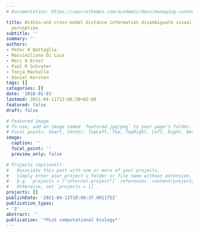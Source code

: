 ```yaml
---
# Documentation: https://sourcethemes.com/academic/docs/managing-content/

title: Within-and cross-modal distance information disambiguate visual size-change
  perception
subtitle: ''
summary: ''
authors:
- Peter W Battaglia
- Massimiliano Di Luca
- Marc O Ernst
- Paul R Schrater
- Tonja Machulla
- Daniel Kersten
tags: []
categories: []
date: '2010-01-01'
lastmod: 2021-04-11T12:06:38+02:00
featured: false
draft: false

# Featured image
# To use, add an image named `featured.jpg/png` to your page's folder.
# Focal points: Smart, Center, TopLeft, Top, TopRight, Left, Right, BottomLeft, Bottom, BottomRight.
image:
  caption: ''
  focal_point: ''
  preview_only: false

# Projects (optional).
#   Associate this post with one or more of your projects.
#   Simply enter your project's folder or file name without extension.
#   E.g. `projects = ["internal-project"]` references `content/project/deep-learning/index.md`.
#   Otherwise, set `projects = []`.
projects: []
publishDate: '2021-04-11T10:06:37.001175Z'
publication_types:
- '2'
abstract: ''
publication: '*PLoS computational biology*'
---
```


